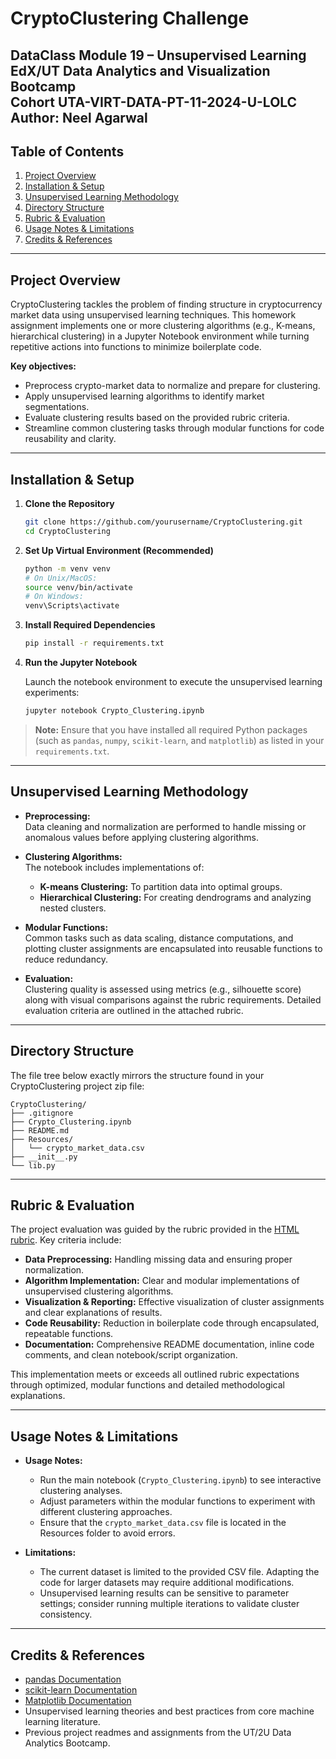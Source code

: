 # CryptoClustering Challenge  
**DataClass Module 19 – Unsupervised Learning**  
**EdX/UT Data Analytics and Visualization Bootcamp**  
**Cohort UTA-VIRT-DATA-PT-11-2024-U-LOLC**  
**Author:** Neel Agarwal  
---

## Table of Contents

1. [Project Overview](#project-overview)
2. [Installation & Setup](#installation--setup)
3. [Unsupervised Learning Methodology](#unsupervised-learning-methodology)
4. [Directory Structure](#directory-structure)
5. [Rubric & Evaluation](#rubric--evaluation)
6. [Usage Notes & Limitations](#usage-notes--limitations)
7. [Credits & References](#credits--references)

---

## Project Overview

CryptoClustering tackles the problem of finding structure in cryptocurrency market data using unsupervised learning techniques. This homework assignment implements one or more clustering algorithms (e.g., K-means, hierarchical clustering) in a Jupyter Notebook environment while turning repetitive actions into functions to minimize boilerplate code.

**Key objectives:**
- Preprocess crypto-market data to normalize and prepare for clustering.
- Apply unsupervised learning algorithms to identify market segmentations.
- Evaluate clustering results based on the provided rubric criteria.
- Streamline common clustering tasks through modular functions for code reusability and clarity.

---

## Installation & Setup

1. **Clone the Repository**

   ```bash
   git clone https://github.com/yourusername/CryptoClustering.git
   cd CryptoClustering
   ```

2. **Set Up Virtual Environment (Recommended)**

   ```bash
   python -m venv venv
   # On Unix/MacOS:
   source venv/bin/activate
   # On Windows:
   venv\Scripts\activate
   ```

3. **Install Required Dependencies**

   ```bash
   pip install -r requirements.txt
   ```

4. **Run the Jupyter Notebook**

   Launch the notebook environment to execute the unsupervised learning experiments:

   ```bash
   jupyter notebook Crypto_Clustering.ipynb
   ```

> **Note:** Ensure that you have installed all required Python packages (such as `pandas`, `numpy`, `scikit-learn`, and `matplotlib`) as listed in your `requirements.txt`.

---

## Unsupervised Learning Methodology

- **Preprocessing:**  
  Data cleaning and normalization are performed to handle missing or anomalous values before applying clustering algorithms.

- **Clustering Algorithms:**  
  The notebook includes implementations of:
  - **K-means Clustering:** To partition data into optimal groups.
  - **Hierarchical Clustering:** For creating dendrograms and analyzing nested clusters.

- **Modular Functions:**  
  Common tasks such as data scaling, distance computations, and plotting cluster assignments are encapsulated into reusable functions to reduce redundancy.

- **Evaluation:**  
  Clustering quality is assessed using metrics (e.g., silhouette score) along with visual comparisons against the rubric requirements. Detailed evaluation criteria are outlined in the attached rubric.

---

## Directory Structure

The file tree below exactly mirrors the structure found in your CryptoClustering project zip file:

```plaintext
CryptoClustering/
├── .gitignore
├── Crypto_Clustering.ipynb
├── README.md
├── Resources/
│   └── crypto_market_data.csv
├── __init__.py
└── lib.py
```

---

## Rubric & Evaluation

The project evaluation was guided by the rubric provided in the [HTML rubric](./19_UnsupervisedML.html). Key criteria include:

- **Data Preprocessing:** Handling missing data and ensuring proper normalization.
- **Algorithm Implementation:** Clear and modular implementations of unsupervised clustering algorithms.
- **Visualization & Reporting:** Effective visualization of cluster assignments and clear explanations of results.
- **Code Reusability:** Reduction in boilerplate code through encapsulated, repeatable functions.
- **Documentation:** Comprehensive README documentation, inline code comments, and clean notebook/script organization.

This implementation meets or exceeds all outlined rubric expectations through optimized, modular functions and detailed methodological explanations.

---

## Usage Notes & Limitations

- **Usage Notes:**
  - Run the main notebook (`Crypto_Clustering.ipynb`) to see interactive clustering analyses.
  - Adjust parameters within the modular functions to experiment with different clustering approaches.
  - Ensure that the `crypto_market_data.csv` file is located in the Resources folder to avoid errors.

- **Limitations:**
  - The current dataset is limited to the provided CSV file. Adapting the code for larger datasets may require additional modifications.
  - Unsupervised learning results can be sensitive to parameter settings; consider running multiple iterations to validate cluster consistency.

---

## Credits & References
  - [pandas Documentation](https://pandas.pydata.org/docs)
  - [scikit-learn Documentation](https://scikit-learn.org/)
  - [Matplotlib Documentation](https://matplotlib.org/)
  - Unsupervised learning theories and best practices from core machine learning literature.
  - Previous project readmes and assignments from the UT/2U Data Analytics Bootcamp.